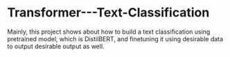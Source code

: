 # Transformer---Text-Classification
Mainly, this project shows about how to build a text classification using pretrained model, which is DistilBERT, and finetuning it using desirable data  to output desirable output as well.

